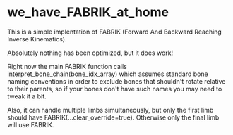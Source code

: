# we_have_FABRIK_at_home
This is a simple implentation of FABRIK (Forward And Backward Reaching Inverse Kinematics).  

Absolutely nothing has been optimized, but it does work!

Right now the main FABRIK function calls interpret_bone_chain(bone_idx_array) which assumes standard bone naming conventions in order to exclude bones that shouldn't rotate relative to their parents, so if your bones don't have such names you may need to tweak it a bit.

Also, it can handle multiple limbs simultaneously, but only the first limb should have FABRIK(...clear_override=true).  Otherwise only the final limb will use FABRIK.
